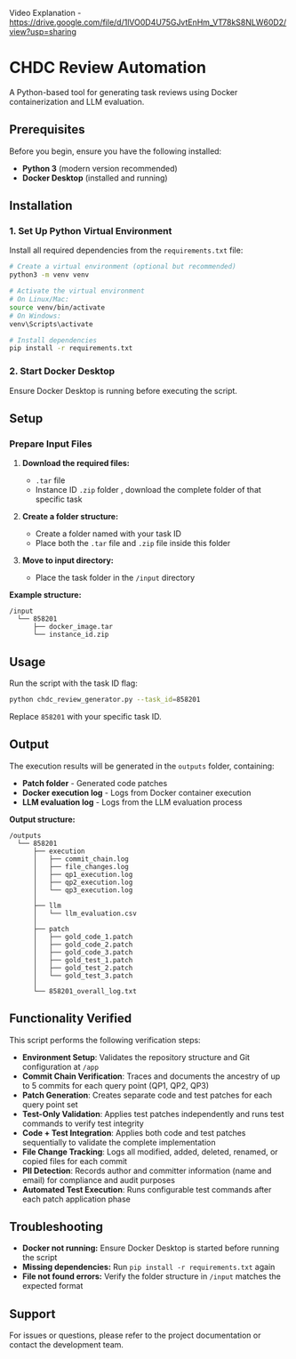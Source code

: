 Video Explanation - https://drive.google.com/file/d/1lVO0D4U75GJvtEnHm_VT78kS8NLW60D2/view?usp=sharing

# CHDC Review Automation

A Python-based tool for generating task reviews using Docker containerization and LLM evaluation.

## Prerequisites

Before you begin, ensure you have the following installed:

- **Python 3** (modern version recommended)
- **Docker Desktop** (installed and running)

## Installation

### 1. Set Up Python Virtual Environment

Install all required dependencies from the `requirements.txt` file:

```bash
# Create a virtual environment (optional but recommended)
python3 -m venv venv

# Activate the virtual environment
# On Linux/Mac:
source venv/bin/activate
# On Windows:
venv\Scripts\activate

# Install dependencies
pip install -r requirements.txt
```

### 2. Start Docker Desktop

Ensure Docker Desktop is running before executing the script.

## Setup

### Prepare Input Files

1. **Download the required files:**
    - `.tar` file
    - Instance ID `.zip` folder , download the complete folder of that specific task 

2. **Create a folder structure:**
    - Create a folder named with your task ID
    - Place both the `.tar` file and `.zip` file inside this folder

3. **Move to input directory:**
    - Place the task folder in the `/input` directory

**Example structure:**
```
/input
  └── 858201
      ├── docker_image.tar
      └── instance_id.zip
```

## Usage

Run the script with the task ID flag:

```bash
python chdc_review_generator.py --task_id=858201
```

Replace `858201` with your specific task ID.

## Output

The execution results will be generated in the `outputs` folder, containing:

- **Patch folder** - Generated code patches
- **Docker execution log** - Logs from Docker container execution
- **LLM evaluation log** - Logs from the LLM evaluation process

**Output structure:**

```
/outputs
  └── 858201
      ├── execution
      │   ├── commit_chain.log
      │   ├── file_changes.log
      │   ├── qp1_execution.log
      │   ├── qp2_execution.log
      │   └── qp3_execution.log
      │
      ├── llm
      │   └── llm_evaluation.csv
      │
      ├── patch
      │   ├── gold_code_1.patch
      │   ├── gold_code_2.patch
      │   ├── gold_code_3.patch
      │   ├── gold_test_1.patch
      │   ├── gold_test_2.patch
      │   └── gold_test_3.patch
      │
      └── 858201_overall_log.txt
```

## Functionality Verified


This script performs the following verification steps:

- **Environment Setup**: Validates the repository structure and Git configuration at `/app`
- **Commit Chain Verification**: Traces and documents the ancestry of up to 5 commits for each query point (QP1, QP2, QP3)
- **Patch Generation**: Creates separate code and test patches for each query point set
- **Test-Only Validation**: Applies test patches independently and runs test commands to verify test integrity
- **Code + Test Integration**: Applies both code and test patches sequentially to validate the complete implementation
- **File Change Tracking**: Logs all modified, added, deleted, renamed, or copied files for each commit
- **PII Detection**: Records author and committer information (name and email) for compliance and audit purposes
- **Automated Test Execution**: Runs configurable test commands after each patch application phase

## Troubleshooting

- **Docker not running:** Ensure Docker Desktop is started before running the script
- **Missing dependencies:** Run `pip install -r requirements.txt` again
- **File not found errors:** Verify the folder structure in `/input` matches the expected format

## Support

For issues or questions, please refer to the project documentation or contact the development team.
